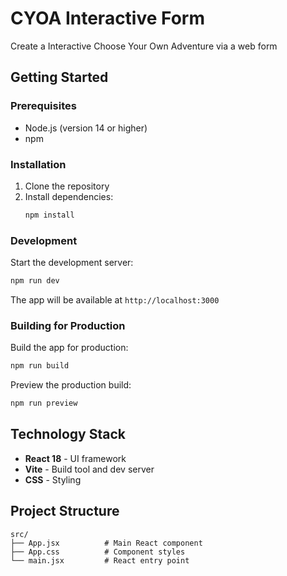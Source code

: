 # CYOA Interactive Form

Create a Interactive Choose Your Own Adventure via a web form

## Getting Started

### Prerequisites

- Node.js (version 14 or higher)
- npm

### Installation

1. Clone the repository
2. Install dependencies:
   ```bash
   npm install
   ```

### Development

Start the development server:
```bash
npm run dev
```

The app will be available at `http://localhost:3000`

### Building for Production

Build the app for production:
```bash
npm run build
```

Preview the production build:
```bash
npm run preview
```

## Technology Stack

- **React 18** - UI framework
- **Vite** - Build tool and dev server
- **CSS** - Styling

## Project Structure

```
src/
├── App.jsx          # Main React component
├── App.css          # Component styles
└── main.jsx         # React entry point
```

